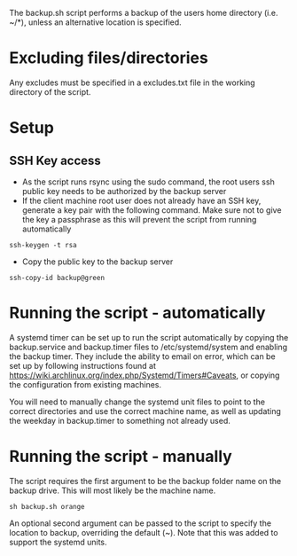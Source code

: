 The backup.sh script performs a backup of the users home directory (i.e. ~/\*), unless an alternative location is specified.

# Excluding files/directories
Any excludes must be specified in a excludes.txt file in the working directory of the script.

# Setup
## SSH Key access
- As the script runs rsync using the sudo command, the root users ssh public key needs to be authorized by the backup server
- If the client machine root user does not already have an SSH key, generate a key pair with the following command. Make sure not to give the key a passphrase as this will prevent the script from running automatically
```
ssh-keygen -t rsa
```
- Copy the public key to the backup server
```
ssh-copy-id backup@green
```

# Running the script - automatically
A systemd timer can be set up to run the script automatically by copying the backup.service and backup.timer files to /etc/systemd/system and enabling the backup timer. They include the ability to email on error, which can be set up by following instructions found at https://wiki.archlinux.org/index.php/Systemd/Timers#Caveats, or copying the configuration from existing machines.

You will need to manually change the systemd unit files to point to the correct directories and use the correct machine name, as well as updating the weekday in backup.timer to something not already used.

# Running the script - manually
The script requires the first argument to be the backup folder name on the backup drive. This will most likely be the machine name.
```
sh backup.sh orange
```

An optional second argument can be passed to the script to specify the location to backup, overriding the default (~). Note that this was added to support the systemd units.
